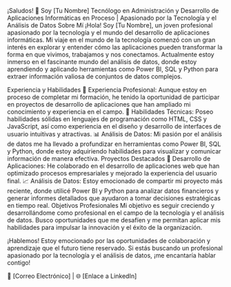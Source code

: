 ¡Saludos! 👋 Soy [Tu Nombre]
Tecnólogo en Administración y Desarrollo de Aplicaciones Informáticas en Proceso | Apasionado por la Tecnología y el Análisis de Datos
Sobre Mí
¡Hola! Soy [Tu Nombre], un joven profesional apasionado por la tecnología y el mundo del desarrollo de aplicaciones informáticas. Mi viaje en el mundo de la tecnología comenzó con un gran interés en explorar y entender cómo las aplicaciones pueden transformar la forma en que vivimos, trabajamos y nos conectamos. Actualmente estoy inmerso en el fascinante mundo del análisis de datos, donde estoy aprendiendo y aplicando herramientas como Power BI, SQL y Python para extraer información valiosa de conjuntos de datos complejos.

Experiencia y Habilidades
💼 Experiencia Profesional: Aunque estoy en proceso de completar mi formación, he tenido la oportunidad de participar en proyectos de desarrollo de aplicaciones que han ampliado mi conocimiento y experiencia en el campo.
🌟 Habilidades Técnicas: Poseo habilidades sólidas en lenguajes de programación como HTML, CSS y JavaScript, así como experiencia en el diseño y desarrollo de interfaces de usuario intuitivas y atractivas.
📊 Análisis de Datos: Mi pasión por el análisis de datos me ha llevado a profundizar en herramientas como Power BI, SQL y Python, donde estoy adquiriendo habilidades para visualizar y comunicar información de manera efectiva.
Proyectos Destacados
🚀 Desarrollo de Aplicaciones: He colaborado en el desarrollo de aplicaciones web que han optimizado procesos empresariales y mejorado la experiencia del usuario final.
📈 Análisis de Datos: Estoy emocionado de compartir mi proyecto más reciente, donde utilicé Power BI y Python para analizar datos financieros y generar informes detallados que ayudaron a tomar decisiones estratégicas en tiempo real.
Objetivos Profesionales
Mi objetivo es seguir creciendo y desarrollándome como profesional en el campo de la tecnología y el análisis de datos. Busco oportunidades que me desafíen y me permitan aplicar mis habilidades para impulsar la innovación y el éxito de la organización.

¡Hablemos!
Estoy emocionado por las oportunidades de colaboración y aprendizaje que el futuro tiene reservado. Si estás buscando un profesional apasionado por la tecnología y el análisis de datos, ¡me encantaría hablar contigo!

📧 [Correo Electrónico] | 🌐 [Enlace a LinkedIn]
